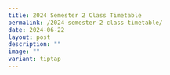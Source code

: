 ```yaml
---
title: 2024 Semester 2 Class Timetable
permalink: /2024-semester-2-class-timetable/
date: 2024-06-22
layout: post
description: ""
image: ""
variant: tiptap
---
```

